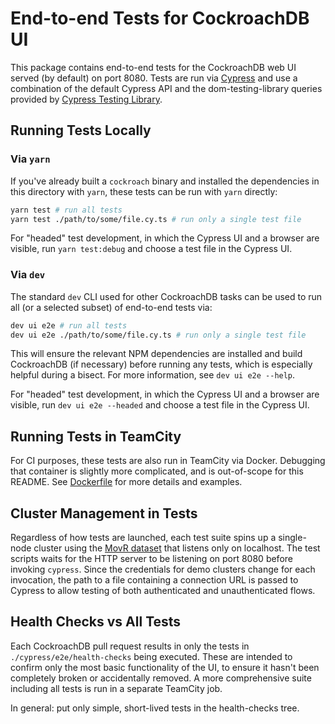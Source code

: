 # End-to-end Tests for CockroachDB UI
This package contains end-to-end tests for the CockroachDB web UI served (by
default) on port 8080. Tests are run via [Cypress](https://cypress.io) and
use a combination of the default Cypress API and the dom-testing-library queries
provided by [Cypress Testing
Library](https://testing-library.com/docs/cypress-testing-library/intro).

## Running Tests Locally
### Via `yarn`
If you've already built a `cockroach` binary and installed the dependencies in
this directory with `yarn`, these tests can be run with `yarn` directly:

```sh
yarn test # run all tests
yarn test ./path/to/some/file.cy.ts # run only a single test file
```

For "headed" test development, in which the Cypress UI and a browser are
visible, run `yarn test:debug` and choose a test file in the Cypress UI.

### Via `dev`
The standard `dev` CLI used for other CockroachDB tasks can be used to run all
(or a selected subset) of end-to-end tests via:

```sh
dev ui e2e # run all tests
dev ui e2e ./path/to/some/file.cy.ts # run only a single test file
```

This will ensure the relevant NPM dependencies are installed and build
CockroachDB (if necessary) before running any tests, which is especially helpful
during a bisect. For more information, see `dev ui e2e --help`. 

For "headed" test development, in which the Cypress UI and a browser are
visible, run `dev ui e2e --headed` and choose a test file in the Cypress UI.

## Running Tests in TeamCity
For CI purposes, these tests are also run in TeamCity via Docker. Debugging that
container is slightly more complicated, and is out-of-scope for this README. See
[Dockerfile](./Dockerfile) for more details and examples.

## Cluster Management in Tests
Regardless of how tests are launched, each test suite spins up a single-node
cluster using the [MovR
dataset](https://www.cockroachlabs.com/docs/stable/movr.html) that listens only
on localhost. The test scripts waits for the HTTP server to be listening on port
8080 before invoking `cypress`. Since the credentials for demo clusters change
for each invocation, the path to a file containing a connection URL is passed to
Cypress to allow testing of both authenticated and unauthenticated flows.

## Health Checks vs All Tests
Each CockroachDB pull request results in only the tests in
`./cypress/e2e/health-checks` being executed. These are intended to confirm only
the most basic functionality of the UI, to ensure it hasn't been completely
broken or accidentally removed.  A more comprehensive suite including all tests
is run in a separate TeamCity job.

In general: put only simple, short-lived tests in the health-checks tree.

